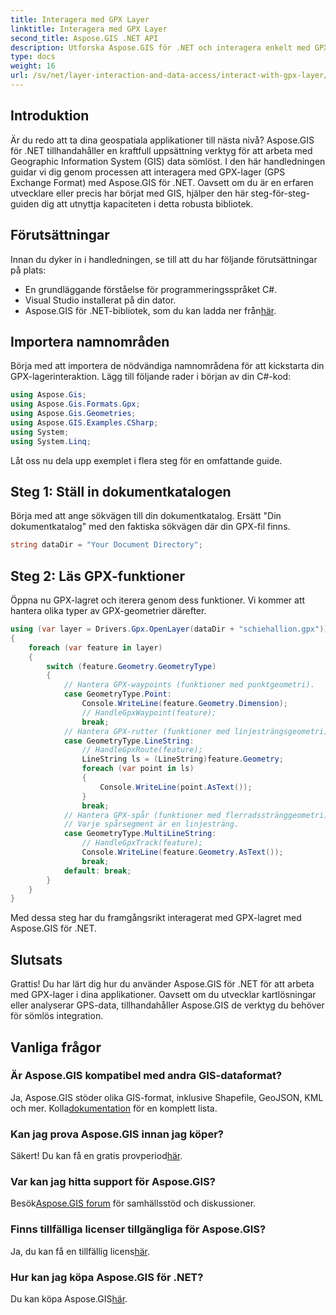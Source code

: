 ```yaml
---
title: Interagera med GPX Layer
linktitle: Interagera med GPX Layer
second_title: Aspose.GIS .NET API
description: Utforska Aspose.GIS för .NET och interagera enkelt med GPX-lager. Ladda ner biblioteket, prova den kostnadsfria testversionen och lyft dina geospatiala applikationer!
type: docs
weight: 16
url: /sv/net/layer-interaction-and-data-access/interact-with-gpx-layer/
---
```

## Introduktion
Är du redo att ta dina geospatiala applikationer till nästa nivå? Aspose.GIS för .NET tillhandahåller en kraftfull uppsättning verktyg för att arbeta med Geographic Information System (GIS) data sömlöst. I den här handledningen guidar vi dig genom processen att interagera med GPX-lager (GPS Exchange Format) med Aspose.GIS för .NET. Oavsett om du är en erfaren utvecklare eller precis har börjat med GIS, hjälper den här steg-för-steg-guiden dig att utnyttja kapaciteten i detta robusta bibliotek.
## Förutsättningar
Innan du dyker in i handledningen, se till att du har följande förutsättningar på plats:
- En grundläggande förståelse för programmeringsspråket C#.
- Visual Studio installerat på din dator.
-  Aspose.GIS för .NET-bibliotek, som du kan ladda ner från[här](https://releases.aspose.com/gis/net/).
## Importera namnområden
Börja med att importera de nödvändiga namnområdena för att kickstarta din GPX-lagerinteraktion. Lägg till följande rader i början av din C#-kod:
```csharp
using Aspose.Gis;
using Aspose.Gis.Formats.Gpx;
using Aspose.Gis.Geometries;
using Aspose.GIS.Examples.CSharp;
using System;
using System.Linq;
```
Låt oss nu dela upp exemplet i flera steg för en omfattande guide.
## Steg 1: Ställ in dokumentkatalogen
Börja med att ange sökvägen till din dokumentkatalog. Ersätt "Din dokumentkatalog" med den faktiska sökvägen där din GPX-fil finns.
```csharp
string dataDir = "Your Document Directory";
```
## Steg 2: Läs GPX-funktioner
Öppna nu GPX-lagret och iterera genom dess funktioner. Vi kommer att hantera olika typer av GPX-geometrier därefter.
```csharp
using (var layer = Drivers.Gpx.OpenLayer(dataDir + "schiehallion.gpx"))
{
    foreach (var feature in layer)
    {
        switch (feature.Geometry.GeometryType)
        {
            // Hantera GPX-waypoints (funktioner med punktgeometri).
            case GeometryType.Point:
                Console.WriteLine(feature.Geometry.Dimension);
                // HandleGpxWaypoint(feature);
                break;
            // Hantera GPX-rutter (funktioner med linjesträngsgeometri).
            case GeometryType.LineString:
                // HandleGpxRoute(feature);
                LineString ls = (LineString)feature.Geometry;
                foreach (var point in ls)
                {
                    Console.WriteLine(point.AsText());
                }
                break;
            // Hantera GPX-spår (funktioner med flerradsstränggeometri).
            // Varje spårsegment är en linjesträng.
            case GeometryType.MultiLineString:
                // HandleGpxTrack(feature);
                Console.WriteLine(feature.Geometry.AsText());
                break;
            default: break;
        }
    }
}
```
Med dessa steg har du framgångsrikt interagerat med GPX-lagret med Aspose.GIS för .NET.
## Slutsats
Grattis! Du har lärt dig hur du använder Aspose.GIS för .NET för att arbeta med GPX-lager i dina applikationer. Oavsett om du utvecklar kartlösningar eller analyserar GPS-data, tillhandahåller Aspose.GIS de verktyg du behöver för sömlös integration.
## Vanliga frågor
### Är Aspose.GIS kompatibel med andra GIS-dataformat?
 Ja, Aspose.GIS stöder olika GIS-format, inklusive Shapefile, GeoJSON, KML och mer. Kolla[dokumentation](https://reference.aspose.com/gis/net/) för en komplett lista.
### Kan jag prova Aspose.GIS innan jag köper?
 Säkert! Du kan få en gratis provperiod[här](https://releases.aspose.com/).
### Var kan jag hitta support för Aspose.GIS?
 Besök[Aspose.GIS forum](https://forum.aspose.com/c/gis/33) för samhällsstöd och diskussioner.
### Finns tillfälliga licenser tillgängliga för Aspose.GIS?
 Ja, du kan få en tillfällig licens[här](https://purchase.aspose.com/temporary-license/).
### Hur kan jag köpa Aspose.GIS för .NET?
 Du kan köpa Aspose.GIS[här](https://purchase.aspose.com/buy).